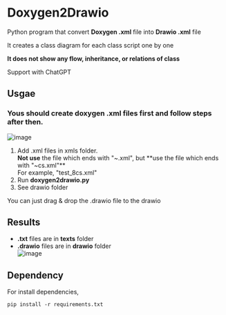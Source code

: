 # Doxygen2Drawio

Python program that convert **Doxygen .xml** file into **Drawio .xml** file

It creates a class diagram for each class script one by one

**It does not show any flow, inheritance, or relations of class**

Support with ChatGPT


## Usgae
### Yous should create doxygen .xml files first and follow steps after then.
![image](https://github.com/user-attachments/assets/6b9cca41-f3ba-4e40-aada-6b6c55fabea3)
1. Add .xml files in xmls folder.<br />
   **Not use** the file which ends with "~.xml", but **use the file which ends with "~cs.xml"**<br />
   For example, "test_8cs.xml"
2. Run **doxygen2drawio.py**
3. See drawio folder

You can just drag & drop the .drawio file to the drawio

## Results
- **.txt** files are in **texts** folder <br />
- **.drawio** files are in **drawio** folder <br />
![image](https://github.com/user-attachments/assets/6b3e7a2f-0155-4c88-8146-0a40b394f701)


## Dependency
For install dependencies,
```
pip install -r requirements.txt
```
